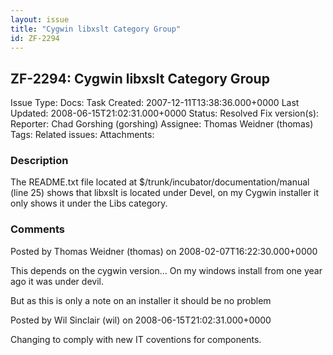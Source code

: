 ```yaml
---
layout: issue
title: "Cygwin libxslt Category Group"
id: ZF-2294
---
```


ZF-2294: Cygwin libxslt Category Group
--------------------------------------

 Issue Type: Docs: Task  Created: 2007-12-11T13:38:36.000+0000 Last Updated: 2008-06-15T21:02:31.000+0000 Status: Resolved Fix version(s): 
 Reporter:  Chad Gorshing (gorshing)  Assignee:  Thomas Weidner (thomas)  Tags: 
 Related issues: 
 Attachments: 
### Description

The README.txt file located at $/trunk/incubator/documentation/manual (line 25) shows that libxslt is located under Devel, on my Cygwin installer it only shows it under the Libs category.

 

 

### Comments

Posted by Thomas Weidner (thomas) on 2008-02-07T16:22:30.000+0000

This depends on the cygwin version... On my windows install from one year ago it was under devil.

But as this is only a note on an installer it should be no problem

 

 

Posted by Wil Sinclair (wil) on 2008-06-15T21:02:31.000+0000

Changing to comply with new IT coventions for components.

 

 
